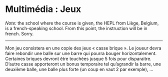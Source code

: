 # Multimédia : Jeux

*Note:* the school where the course is given, the HEPL from Liège, Belgium, is a french-speaking school. From this point, the instruction will be in french. Sorry.

----------

Mon jeu consistera en une copie des jeux « casse brique ». Le joueur devra faire rebondir une balle sur une barre qui pourra bouger horizontalement. Certaines briques devront être touchées jusque 5 fois pour disparaitre. D’autre casse apporteront un bonus temporaire tel qu’agrandir la barre, une deuxième balle, une balle plus forte (un coup en vaut 2 par exemple), ...
